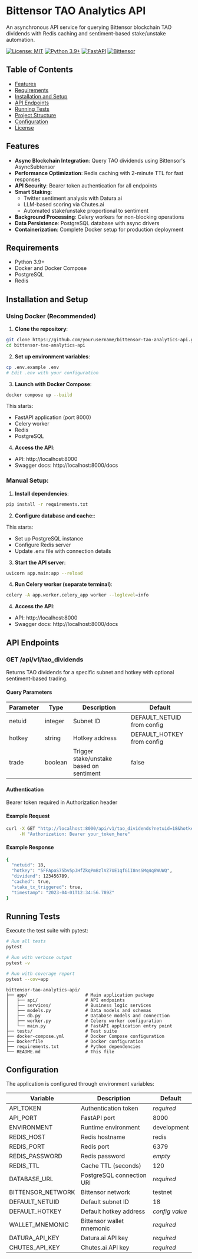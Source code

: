 # Bittensor TAO Analytics API

An asynchronous API service for querying Bittensor blockchain TAO dividends with Redis caching and sentiment-based stake/unstake automation.

[![License: MIT](https://img.shields.io/badge/License-MIT-yellow.svg)](https://opensource.org/licenses/MIT)
[![Python 3.9+](https://img.shields.io/badge/python-3.9+-blue.svg)](https://www.python.org/downloads/)
[![FastAPI](https://img.shields.io/badge/FastAPI-0.95.0+-green.svg)](https://fastapi.tiangolo.com/)
[![Bittensor](https://img.shields.io/badge/Bittensor-6.0.0+-blue.svg)](https://github.com/opentensor/bittensor)

## Table of Contents

- [Features](#features)
- [Requirements](#requirements)
- [Installation and Setup](#installation-and-setup)
- [API Endpoints](#api-endpoints)
- [Running Tests](#running-tests)
- [Project Structure](#project-structure)
- [Configuration](#configuration)
- [License](#license)

## Features

- **Async Blockchain Integration**: Query TAO dividends using Bittensor's AsyncSubtensor
- **Performance Optimization**: Redis caching with 2-minute TTL for fast responses
- **API Security**: Bearer token authentication for all endpoints
- **Smart Staking**:
  * Twitter sentiment analysis with Datura.ai
  * LLM-based scoring via Chutes.ai
  * Automated stake/unstake proportional to sentiment
- **Background Processing**: Celery workers for non-blocking operations
- **Data Persistence**: PostgreSQL database with async drivers
- **Containerization**: Complete Docker setup for production deployment

## Requirements

* Python 3.9+
* Docker and Docker Compose
* PostgreSQL
* Redis

## Installation and Setup

### Using Docker (Recommended)

1. **Clone the repository**:
```bash
git clone https://github.com/yourusername/bittensor-tao-analytics-api.git
cd bittensor-tao-analytics-api
```

2. **Set up environment variables**:
```bash
cp .env.example .env
# Edit .env with your configuration
```

3. **Launch with Docker Compose**:
```bash
docker compose up --build
```
This starts:
* FastAPI application (port 8000)
* Celery worker
* Redis
* PostgreSQL

4. **Access the API**:
* API: http://localhost:8000
* Swagger docs: http://localhost:8000/docs


### Manual Setup:

1. **Install dependencies**:
```bash
pip install -r requirements.txt
```

2. **Configure database and cache:**:

This starts:
* Set up PostgreSQL instance
* Configure Redis server
* Update .env file with connection details

3. **Start the API server**:
```bash
uvicorn app.main:app --reload
```

4. **Run Celery worker (separate terminal)**:
```bash
celery -A app.worker.celery_app worker --loglevel=info
```

4. **Access the API**:
* API: http://localhost:8000
* Swagger docs: http://localhost:8000/docs

## API Endpoints

### GET /api/v1/tao_dividends

Returns TAO dividends for a specific subnet and hotkey with optional sentiment-based trading.

#### Query Parameters
| Parameter | Type | Description | Default |
|-----------|------|-------------|---------|
| netuid | integer | Subnet ID | DEFAULT_NETUID from config |
| hotkey | string | Hotkey address | DEFAULT_HOTKEY from config |
| trade | boolean | Trigger stake/unstake based on sentiment | false |

#### Authentication
Bearer token required in Authorization header

#### Example Request
```bash
curl -X GET "http://localhost:8000/api/v1/tao_dividends?netuid=18&hotkey=5FFApaS75bv5pJHfZkqPmBzlVZ7UE1qfGiI8nsSMq4q8WUWQ&trade=true" \
     -H "Authorization: Bearer your_token_here"
```

#### Example Response
```bash
{
  "netuid": 18,
  "hotkey": "5FFApaS75bv5pJHfZkqPmBzlVZ7UE1qfGiI8nsSMq4q8WUWQ",
  "dividend": 123456789,
  "cached": true,
  "stake_tx_triggered": true,
  "timestamp": "2023-04-01T12:34:56.789Z"
}
```

## Running Tests

Execute the test suite with pytest:

```bash
# Run all tests
pytest

# Run with verbose output
pytest -v

# Run with coverage report
pytest --cov=app
```

```
bittensor-tao-analytics-api/
├── app/                      # Main application package
│   ├── api/                  # API endpoints
│   ├── services/             # Business logic services
│   ├── models.py             # Data models and schemas
│   ├── db.py                 # Database models and connection
│   ├── worker.py             # Celery worker configuration
│   └── main.py               # FastAPI application entry point
├── tests/                    # Test suite
├── docker-compose.yml        # Docker Compose configuration
├── Dockerfile                # Docker configuration
├── requirements.txt          # Python dependencies
└── README.md                 # This file
```

## Configuration

The application is configured through environment variables:

| Variable | Description | Default |
|----------|-------------|---------|
| API_TOKEN | Authentication token | *required* |
| API_PORT | FastAPI port | 8000 |
| ENVIRONMENT | Runtime environment | development |
| REDIS_HOST | Redis hostname | redis |
| REDIS_PORT | Redis port | 6379 |
| REDIS_PASSWORD | Redis password | *empty* |
| REDIS_TTL | Cache TTL (seconds) | 120 |
| DATABASE_URL | PostgreSQL connection URI | *required* |
| BITTENSOR_NETWORK | Bittensor network | testnet |
| DEFAULT_NETUID | Default subnet ID | 18 |
| DEFAULT_HOTKEY | Default hotkey address | *config value* |
| WALLET_MNEMONIC | Bittensor wallet mnemonic | *required* |
| DATURA_API_KEY | Datura.ai API key | *required* |
| CHUTES_API_KEY | Chutes.ai API key | *required* |